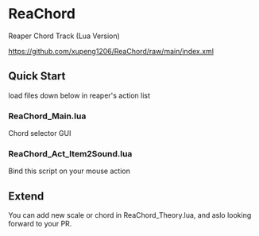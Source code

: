 # ReaChord
Reaper Chord Track (Lua Version)

https://github.com/xupeng1206/ReaChord/raw/main/index.xml

## Quick Start
load files down below in reaper's action list
### ReaChord_Main.lua
Chord selector GUI
### ReaChord_Act_Item2Sound.lua
Bind this script on your mouse action

## Extend
You can add new scale or chord in ReaChord_Theory.lua, and aslo looking forward to your PR. 